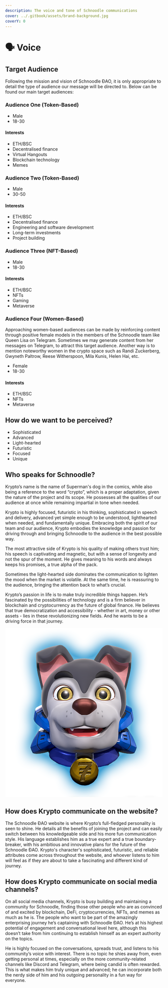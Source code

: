 ```yaml
---
description: The voice and tone of Schnoodle communications
cover: ../.gitbook/assets/brand-background.jpg
coverY: 0
---
```


# 🗣 Voice

## Target Audience

Following the mission and vision of Schnoodle ĐAO, it is only appropriate to detail the type of audience our message will be directed to. Below can be found our main target audiences:

### Audience One (Token-Based)

* Male
* 18-30

#### Interests

* ETH/BSC
* Decentralised finance
* Virtual Hangouts
* Blockchain technology
* Memes

### Audience Two (Token-Based)

* Male
* 30-50

#### Interests

* ETH/BSC
* Decentralised finance
* Engineering and software development
* Long-term investments
* Project building

### Audience Three (NFT-Based)

* Male
* 18-30

#### Interests

* ETH/BSC
* NFTs
* Gaming
* Metaverse

### Audience Four (Women-Based)

Approaching women-based audiences can be made by reinforcing content through positive female models in the members of the Schnoodle team like Queen Lisa on Telegram. Sometimes we may generate content from her messages on Telegram, to attract this target audience. Another way is to mention noteworthy women in the crypto space such as Randi Zuckerberg, Gwyneth Paltrow, Reese Witherspoon, Mila Kunis, Helen Hai, etc.

* Female
* 18-30

#### Interests

* ETH/BSC
* NFTs
* Metaverse

## How do we want to be perceived?

* Sophisticated
* Advanced
* Light-hearted
* Futuristic
* Focused
* Unique

## Who speaks for Schnoodle?

Krypto’s name is the name of Superman's dog in the comics, while also being a reference to the word “crypto”, which is a proper adaptation, given the nature of the project and its scope. He possesses all the qualities of our audience at once while remaining impartial in tone when needed.

Krypto is highly focused, futuristic in his thinking, sophisticated in speech and delivery, advanced yet simple enough to be understood, lighthearted when needed, and fundamentally unique. Embracing both the spirit of our team and our audience, Krypto embodies the knowledge and passion for driving through and bringing Schnoodle to the audience in the best possible way.

The most attractive side of Krypto is his quality of making others trust him; his speech is captivating and magnetic, but with a sense of longevity and not the spur of the moment. He gives meaning to his words and always keeps his promises, a true alpha of the pack.

Sometimes the light-hearted side dominates the communication to lighten the mood when the market is volatile. At the same time, he is reassuring to the audience, bringing the attention back to what’s crucial.

Krypto’s passion in life is to make truly incredible things happen. He’s fascinated by the possibilities of technology and is a firm believer in blockchain and cryptocurrency as the future of global finance. He believes that true democratization and accessibility - whether in art, money or other assets - lies in these revolutionizing new fields. And he wants to be a driving force in that journey.

![](../.gitbook/assets/mascot-front.png)

## How does Krypto communicate on the website?

The Schnoodle ĐAO website is where Krypto’s full-fledged personality is seen to shine. He details all the benefits of joining the project and can easily switch between his knowledgeable side and his more fun communication style. His language establishes him as a true expert and a true boundary-breaker, with his ambitious and innovative plans for the future of the Schnoodle ĐAO. Krypto's character's sophisticated, futuristic, and reliable attributes come across throughout the website, and whoever listens to him will feel as if they are about to take a fascinating and different kind of journey.

## How does Krypto communicate on social media channels?

On all social media channels, Krypto is busy building and maintaining a community for Schnoodle, finding those other people who are as convinced of and excited by blockchain, DeFi, cryptocurrencies, NFTs, and memes as much as he is. The people who want to be part of the amazingly enterprising journey he’s captaining with Schnoodle ĐAO. He’s at his highest potential of engagement and conversational level here, although this doesn’t take from him continuing to establish himself as an expert authority on the topics.

He is highly focused on the conversations, spreads trust, and listens to his community’s voice with interest. There is no topic he shies away from, even getting personal at times, especially on the more community-related channels like Discord and Telegram, where being candid is often rewarded. This is what makes him truly unique and advanced; he can incorporate both the nerdy side of him and his outgoing personality in a fun way for everyone.
